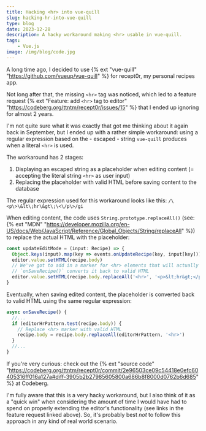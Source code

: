 ```yaml
---
title: Hacking <hr> into vue-quill
slug: hacking-hr-into-vue-quill
type: blog
date: 2023-12-28
description: A hacky workaround making <hr> usable in vue-quill.
tags:
    - Vue.js
image: /img/blog/code.jpg
---
```


A long time ago, I decided to use {% ext "vue-quill" "https://github.com/vueup/vue-quill" %} for recept0r, my personal recipes app.

Not long after that, the missing `<hr>` tag was noticed, which led to a feature request {% ext "Feature: add `<hr>` tag to editor" "https://codeberg.org/ttntm/recept0r/issues/15" %} that I ended up ignoring for almost 2 years.

I'm not quite sure what it was exactly that got me thinking about it again back in September, but I ended up with a rather simple workaround: using a regular expression based on the - escaped - string `vue-quill` produces when a literal `<hr>` is used. 

The workaround has 2 stages:

1. Displaying an escaped string as a placeholder when editing content (= accepting the literal string `<hr>` as user input)
2. Replacing the placeholder with valid HTML before saving content to the database

The regular expression used for this workaround looks like this: `/\<p\>\&lt\;hr\&gt\;\<\/p\>/gi`

When editing content, the code uses `String.prototype.replaceAll()` (see: {% ext "MDN" "https://developer.mozilla.org/en-US/docs/Web/JavaScript/Reference/Global_Objects/String/replaceAll" %}) to replace the actual HTML with the placeholder:

```js
const updateEditMode = (input: Recipe) => { 
  Object.keys(input).map(key => events.onUpdateRecipe(key, input[key]))
  editor.value.setHTML(recipe.body)
  // We've got to add in a marker for <hr> elements that will actually get rendered by Quill
  // `onSaveRecipe()` converts it back to valid HTML
  editor.value.setHTML(recipe.body.replaceAll('<hr>', '<p>&lt;hr&gt;</p>'))
}
```

Eventually, when saving edited content, the placeholder is converted back to valid HTML using the same regular expression:

```js
async onSaveRecipe() {
  //...
  if (editorHrPattern.test(recipe.body)) {
    // Replace <hr> marker with valid HTML
    recipe.body = recipe.body.replaceAll(editorHrPattern, '<hr>')
  }
  //...
}
```

If you're very curious: check out the {% ext "source code" "https://codeberg.org/ttntm/recept0r/commit/2e96503ce09c54418e0efc60405316ff016a127a#diff-3905b2b27985605800a686b8f8000d0762b6d685" %} at Codeberg.

I'm fully aware that this is a very hacky workaround, but I also think of it as a "quick win" when considering the amount of time I would have had to spend on properly extending the editor's functionality (see links in the feature request linked above). So, it's probably best _not_ to follow this approach in any kind of real world scenario.
